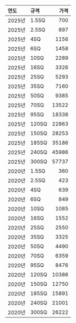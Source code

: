 | 연도    | 규격      |    가격 |
|:------|:---------|------:|
| 2025년 | 1.5SQ    |    700 |
| 2025년 | 2.5SQ    |    897 |
| 2025년 | 4SQ      |   1156 |
| 2025년 | 6SQ      |   1458 |
| 2025년 | 10SQ     |   2289 |
| 2025년 | 16SQ     |   3326 |
| 2025년 | 25SQ     |   5293 |
| 2025년 | 35SQ     |   7160 |
| 2025년 | 50SQ     |   9385 |
| 2025년 | 70SQ     |  13522 |
| 2025년 | 95SQ     |  18338 |
| 2025년 | 120SQ    |  22863 |
| 2025년 | 150SQ    |  28253 |
| 2025년 | 185SQ    |  35186 |
| 2025년 | 240SQ    |  45986 |
| 2025년 | 300SQ    |  57737 |
| 2020년 | 1.5SQ    |    360 |
| 2020년 | 2.5SQ    |    423 |
| 2020년 | 4SQ      |    639 |
| 2020년 | 6SQ      |    849 |
| 2020년 | 10SQ     |   1085 |
| 2020년 | 16SQ     |   1552 |
| 2020년 | 25SQ     |   2550 |
| 2020년 | 35SQ     |   3325 |
| 2020년 | 50SQ     |   4490 |
| 2020년 | 70SQ     |   6359 |
| 2020년 | 95SQ     |   8476 |
| 2020년 | 120SQ    |  10386 |
| 2020년 | 150SQ    |  12750 |
| 2020년 | 185SQ    |  15891 |
| 2020년 | 240SQ    |  21001 |
| 2020년 | 300SQ    |  26222 |